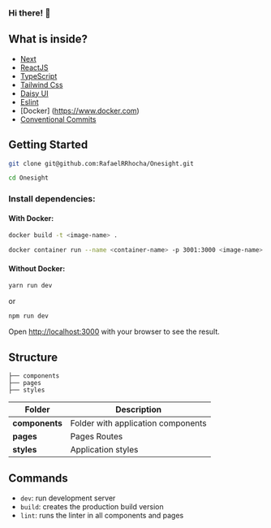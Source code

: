 ### Hi there! 👋

## What is inside?
- [Next](https://nextjs.org/docs)
- [ReactJS](https://reactjs.org)
- [TypeScript](https://www.typescriptlang.org)
- [Tailwind Css](https://tailwindcss.com/docs/installation)
- [Daisy UI](https://daisyui.com)
- [Eslint](https://eslint.org)
- [Docker] (https://www.docker.com)
- [Conventional Commits](https://www.conventionalcommits.org/en/v1.0.0/)

## Getting Started

```bash
git clone git@github.com:RafaelRRhocha/Onesight.git
```

```bash
cd Onesight
```

### Install dependencies:

#### With Docker:

```bash
docker build -t <image-name> .
```

```bash
docker container run --name <container-name> -p 3001:3000 <image-name>
```

#### Without Docker:

```bash
yarn run dev
```

or 

```bash
npm run dev
```

Open [http://localhost:3000](http://localhost:3000) with your browser to see the result.

## Structure

```
├── components
├── pages
├── styles
```

| Folder         | Description                                          |
| ----------     | -------------------------------------------          |
| **components** | Folder with application components                   |
| **pages**      | Pages Routes                                         |
| **styles**     | Application styles                                   |

## Commands

- `dev`: run development server
- `build`: creates the production build version
- `lint`: runs the linter in all components and pages